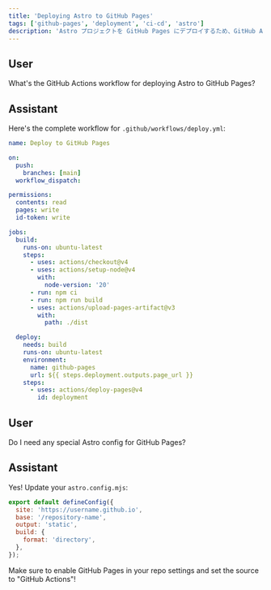 ```yaml
---
title: 'Deploying Astro to GitHub Pages'
tags: ['github-pages', 'deployment', 'ci-cd', 'astro']
description: 'Astro プロジェクトを GitHub Pages にデプロイするため、GitHub Actions ワークフローを設定。自動ビルドとデプロイの完全な構成を実装。'
---
```


## User

What's the GitHub Actions workflow for deploying Astro to GitHub Pages?

## Assistant

Here's the complete workflow for `.github/workflows/deploy.yml`:

```yaml
name: Deploy to GitHub Pages

on:
  push:
    branches: [main]
  workflow_dispatch:

permissions:
  contents: read
  pages: write
  id-token: write

jobs:
  build:
    runs-on: ubuntu-latest
    steps:
      - uses: actions/checkout@v4
      - uses: actions/setup-node@v4
        with:
          node-version: '20'
      - run: npm ci
      - run: npm run build
      - uses: actions/upload-pages-artifact@v3
        with:
          path: ./dist

  deploy:
    needs: build
    runs-on: ubuntu-latest
    environment:
      name: github-pages
      url: ${{ steps.deployment.outputs.page_url }}
    steps:
      - uses: actions/deploy-pages@v4
        id: deployment
```

## User

Do I need any special Astro config for GitHub Pages?

## Assistant

Yes! Update your `astro.config.mjs`:

```js
export default defineConfig({
  site: 'https://username.github.io',
  base: '/repository-name',
  output: 'static',
  build: {
    format: 'directory',
  },
});
```

Make sure to enable GitHub Pages in your repo settings and set the source to "GitHub Actions"!
